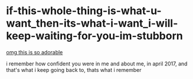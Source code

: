 # if-this-whole-thing-is-what-u-want_then-its-what-i-want_i-will-keep-waiting-for-you-im-stubborn

[omg this is so adorable](https://www.tiktok.com/@by.imanx/video/7543728900170321207)

i remember how confident you were in me and about me, in april 2017, and that's what i keep going back to, thats what i remember
